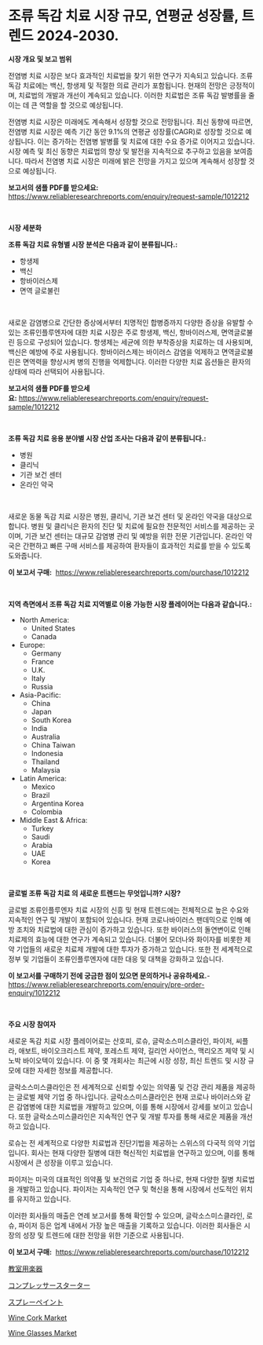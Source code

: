 <p><h1>조류 독감 치료 시장 규모, 연평균 성장률, 트렌드 2024-2030.</h1></p><p><strong>시장 개요 및 보고 범위</strong></p>
<p><p>전염병 치료 시장은 보다 효과적인 치료법을 찾기 위한 연구가 지속되고 있습니다. 조류 독감 치료에는 백신, 항생제 및 적절한 의료 관리가 포함됩니다. 현재의 전망은 긍정적이며, 치료법의 개발과 개선이 계속되고 있습니다. 이러한 치료법은 조류 독감 발병률을 줄이는 데 큰 역할을 할 것으로 예상됩니다.</p><p>전염병 치료 시장은 미래에도 계속해서 성장할 것으로 전망됩니다. 최신 동향에 따르면, 전염병 치료 시장은 예측 기간 동안 9.1%의 연평균 성장률(CAGR)로 성장할 것으로 예상됩니다. 이는 증가하는 전염병 발병률 및 치료에 대한 수요 증가로 이어지고 있습니다. 시장 예측 및 최신 동향은 치료법의 향상 및 발전을 지속적으로 추구하고 있음을 보여줍니다. 따라서 전염병 치료 시장은 미래에 밝은 전망을 가지고 있으며 계속해서 성장할 것으로 예상됩니다.</p></p>
<p><strong>보고서의 샘플 PDF를 받으세요:</strong> <a href="https://www.reliableresearchreports.com/enquiry/request-sample/1012212">https://www.reliableresearchreports.com/enquiry/request-sample/1012212</a></p>
<p>&nbsp;</p>
<p><strong>시장 세분화</strong></p>
<p><strong>조류 독감 치료 유형별 시장 분석은 다음과 같이 분류됩니다.:</strong></p>
<p><ul><li>항생제</li><li>백신</li><li>항바이러스제</li><li>면역 글로불린</li></ul></p>
<p>&nbsp;</p>
<p><p>새로운 감염병으로 간단한 증상에서부터 치명적인 합병증까지 다양한 증상을 유발할 수 있는 조류인플루엔자에 대한 치료 시장은 주로 항생제, 백신, 항바이러스제, 면역글로불린 등으로 구성되어 있습니다. 항생제는 세균에 의한 부착증상을 치료하는 데 사용되며, 백신은 예방에 주로 사용됩니다. 항바이러스제는 바이러스 감염을 억제하고 면역글로불린은 면역력을 향상시켜 병의 진행을 억제합니다. 이러한 다양한 치료 옵션들은 환자의 상태에 따라 선택되어 사용됩니다.</p></p>
<p><strong>보고서의 샘플 PDF를 받으세요:</strong>&nbsp;<a href="https://www.reliableresearchreports.com/enquiry/request-sample/1012212">https://www.reliableresearchreports.com/enquiry/request-sample/1012212</a></p>
<p>&nbsp;</p>
<p><strong> 조류 독감 치료 응용 분야별 시장 산업 조사는 다음과 같이 분류됩니다.:</strong></p>
<p><ul><li>병원</li><li>클리닉</li><li>기관 보건 센터</li><li>온라인 약국</li></ul></p>
<p>&nbsp;</p>
<p><p>새로운 동물 독감 치료 시장은 병원, 클리닉, 기관 보건 센터 및 온라인 약국을 대상으로합니다. 병원 및 클리닉은 환자의 진단 및 치료에 필요한 전문적인 서비스를 제공하는 곳이며, 기관 보건 센터는 대규모 감염병 관리 및 예방을 위한 전문 기관입니다. 온라인 약국은 간편하고 빠른 구매 서비스를 제공하여 환자들이 효과적인 치료를 받을 수 있도록 도와줍니다.</p></p>
<p><strong>이 보고서 구매:</strong>&nbsp; <a href="https://www.reliableresearchreports.com/purchase/1012212">https://www.reliableresearchreports.com/purchase/1012212</a></p>
<p>&nbsp;</p>
<p><strong>지역 측면에서 조류 독감 치료 지역별로 이용 가능한 시장 플레이어는 다음과 같습니다.:</strong></p>
<p><ul>
    <li>
        North America:
        <ul>
            <li>United States</li>
            <li>Canada</li>
        </ul>
    </li>
    <li>
        Europe:
        <ul>
            <li>Germany</li>
            <li>France</li>
            <li>U.K.</li>
            <li>Italy</li>
            <li>Russia</li>
        </ul>
    </li>
    <li>
        Asia-Pacific:
        <ul>
            <li>China</li>
            <li>Japan</li>
            <li>South Korea</li>
            <li>India</li>
            <li>Australia</li>
            <li>China Taiwan</li>
            <li>Indonesia</li>
            <li>Thailand</li>
            <li>Malaysia</li>
        </ul>
    </li>
    <li>
        Latin America:
        <ul>
            <li>Mexico</li>
            <li>Brazil</li>
            <li>Argentina Korea</li>
            <li>Colombia</li>
        </ul>
    </li>
    <li>
        Middle East & Africa:
        <ul>
            <li>Turkey</li>
            <li>Saudi</li>
            <li>Arabia</li>
            <li>UAE</li>
            <li>Korea</li>
        </ul>
    </li>
    </ul></p>
<p>&nbsp;</p>
<p><strong>글로벌 조류 독감 치료 의 새로운 트렌드는 무엇입니까? 시장?</strong></p>
<p><p>글로벌 조류인플루엔자 치료 시장의 신흥 및 현재 트렌드에는 전체적으로 높은 수요와 지속적인 연구 및 개발이 포함되어 있습니다. 현재 코로나바이러스 팬데믹으로 인해 예방 조치와 치료법에 대한 관심이 증가하고 있습니다. 또한 바이러스의 돌연변이로 인해 치료제의 효능에 대한 연구가 계속되고 있습니다. 더불어 모더나와 화이자를 비롯한 제약 기업들의 새로운 치료제 개발에 대한 투자가 증가하고 있습니다. 또한 전 세계적으로 정부 및 기업들이 조류인플루엔자에 대한 대응 및 대책을 강화하고 있습니다.</p></p>
<p><strong>이 보고서를 구매하기 전에 궁금한 점이 있으면 문의하거나 공유하세요.</strong>- <a href="https://www.reliableresearchreports.com/enquiry/pre-order-enquiry/1012212">https://www.reliableresearchreports.com/enquiry/pre-order-enquiry/1012212</a></p>
<p>&nbsp;</p>
<p><strong>주요 시장 참여자</strong></p>
<p><p>새로운 독감 치료 시장 플레이어로는 산호피, 로슈, 글락소스미스클라인, 파이저, 씨플라, 애보트, 바이오크리스트 제약, 포레스트 제약, 길리언 사이언스, 맥리오즈 제약 및 시노박 바이오텍이 있습니다. 이 중 몇 개회사는 최근에 시장 성장, 최신 트렌드 및 시장 규모에 대한 자세한 정보를 제공합니다.</p><p>글락소스미스클라인은 전 세계적으로 신뢰할 수있는 의약품 및 건강 관리 제품을 제공하는 글로벌 제약 기업 중 하나입니다. 글락소스미스클라인은 현재 코로나 바이러스와 같은 감염병에 대한 치료법을 개발하고 있으며, 이를 통해 시장에서 강세를 보이고 있습니다. 또한 글락소스미스클라인은 지속적인 연구 및 개발 투자를 통해 새로운 제품을 개선하고 있습니다.</p><p>로슈는 전 세계적으로 다양한 치료법과 진단기법을 제공하는 스위스의 다국적 의약 기업입니다. 회사는 현재 다양한 질병에 대한 혁신적인 치료법을 연구하고 있으며, 이를 통해 시장에서 큰 성장을 이루고 있습니다.</p><p>파이저는 미국의 대표적인 의약품 및 보건의료 기업 중 하나로, 현재 다양한 질병 치료법을 개발하고 있습니다. 파이저는 지속적인 연구 및 혁신을 통해 시장에서 선도적인 위치를 유지하고 있습니다.</p><p>이러한 회사들의 매출은 연례 보고서를 통해 확인할 수 있으며, 글락소스미스클라인, 로슈, 파이저 등은 업계 내에서 가장 높은 매출을 기록하고 있습니다. 이러한 회사들은 시장의 성장 및 트렌드에 대한 전망을 위한 기준으로 사용됩니다.</p></p>
<p><strong>이 보고서 구매:</strong>&nbsp;&nbsp;<a href="https://www.reliableresearchreports.com/purchase/1012212">https://www.reliableresearchreports.com/purchase/1012212</a></p>
<p><p><a href="https://github.com/zjkmgcs938405/Market-Research-Report-List-1/blob/main/12735476776.md">教室用楽器</a></p><p><a href="https://github.com/schmahlson/Market-Research-Report-List-1/blob/main/87829976779.md">コンプレッサースターター</a></p><p><a href="https://medium.com/@sashabeier2023/%E3%82%B9%E3%83%97%E3%83%AC%E3%83%BC%E3%83%9A%E3%82%A4%E3%83%B3%E3%83%88%E5%B8%82%E5%A0%B4%E3%81%AE%E3%83%AC%E3%83%9D%E3%83%BC%E3%83%88%E3%81%A7%E3%81%AF-%E3%81%93%E3%81%AE%E5%B8%82%E5%A0%B4%E3%81%AE%E6%9C%80%E6%96%B0%E3%81%AE%E3%83%88%E3%83%AC%E3%83%B3%E3%83%89%E3%82%84%E6%88%90%E9%95%B7%E6%A9%9F%E4%BC%9A%E3%81%8C%E6%98%8E%E3%82%89%E3%81%8B%E3%81%AB%E3%81%95%E3%82%8C%E3%81%A6%E3%81%84%E3%81%BE%E3%81%99-c6093aab1631">スプレーペイント</a></p><p><a href="https://issuu.com/reportprime-2/docs/wine-cork-market-size-2030.pptx">Wine Cork Market</a></p><p><a href="https://issuu.com/reportprime-2/docs/wine-glasses-market-size-2030.pptx">Wine Glasses Market</a></p></p>
